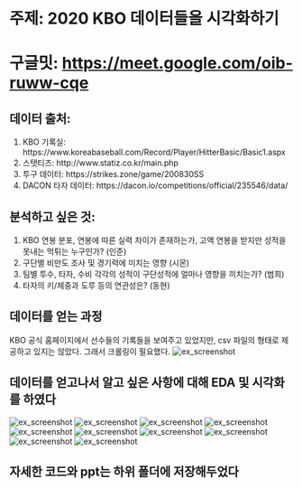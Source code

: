 # 주제: 2020 KBO 데이터들을 시각화하기

# 구글밋: https://meet.google.com/oib-ruww-cqe

## 데이터 출처:
<ol>
<li>KBO 기록실: https://www.koreabaseball.com/Record/Player/HitterBasic/Basic1.aspx</li>
<li>스탯티즈: http://www.statiz.co.kr/main.php</li>
<li>투구 데이터: https://strikes.zone/game/200830SS</li>
<li>DACON 타자 데이터: https://dacon.io/competitions/official/235546/data/
</ol>



## 분석하고 싶은 것:
  1. KBO 연봉 분포, 연봉에 따른 실력 차이가 존재하는가, 고액 연봉을 받지만 성적을 못내는 먹튀는 누구인가? (인준)
  2. 구단별 비만도 조사 및 경기력에 미치는 영향  (시몬)
  3. 팀별 투수, 타자, 수비 각각의 성적이 구단성적에 얼마나 영향을 끼치는가? (범희)
  4. 타자의 키/체중과 도루 등의 연관성은?  (동현)



## 데이터를 얻는 과정
  KBO 공식 홈페이지에서 선수들의 기록들을 보여주고 있었지만, csv 파일의 형태로 제공하고 있지는 않았다. 그래서 크롤링이 필요했다. 
  ![ex_screenshot](./image/17.PNG)
  

## 데이터를 얻고나서 알고 싶은 사항에 대해 EDA 및 시각화를 하였다
  ![ex_screenshot](./image/0.PNG)
  ![ex_screenshot](./image/1.PNG)
  ![ex_screenshot](./image/2.PNG)
  ![ex_screenshot](./image/3.PNG)
  ![ex_screenshot](./image/4.PNG)
  ![ex_screenshot](./image/5.PNG)
  ![ex_screenshot](./image/6.PNG)
  ![ex_screenshot](./image/7.PNG)
  ![ex_screenshot](./image/8.PNG)
  ![ex_screenshot](./image/9.PNG)
 
 ## 자세한 코드와 ppt는 하위 폴더에 저장해두었다
  
